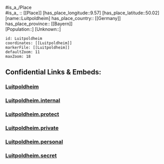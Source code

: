 ﻿---
location: [50.02,9.57] 
mapzoom: [7,12] 
mapmarker: city 
type: City
tags:
- geo/City


SpocWebEntityId: 32141
isDeleted: false
confidential: public

---
#is_a_/Place  
#is_a_ :: [[Place]] 
[has_place_longitude::9.57] 
[has_place_latitude::50.02] 
[name::Luitpoldheim] 
has_place_country:: [[Germany]]  
has_place_province:: [[Bayern]]  
[Population::] 
[Unknown::] 


```leaflet
id: Luitpoldheim
coordinates: [[Luitpoldheim]] 
markerFile: [[Luitpoldheim]] 
defaultZoom: 11 
maxZoom: 18
```


## Confidential Links & Embeds: 

### [Luitpoldheim](/_public/Earth/Continent/Europe/Europe~Central/Germany/Germany~West/Bayern/counties~Bayern/Main-Spessart/cities~Main-Spessart/Lohr~Main/City/Luitpoldheim.md) 

### [Luitpoldheim.internal](/_internal/Earth/Continent/Europe/Europe~Central/Germany/Germany~West/Bayern/counties~Bayern/Main-Spessart/cities~Main-Spessart/Lohr~Main/City/Luitpoldheim.internal.md) 

### [Luitpoldheim.protect](/_protect/Earth/Continent/Europe/Europe~Central/Germany/Germany~West/Bayern/counties~Bayern/Main-Spessart/cities~Main-Spessart/Lohr~Main/City/Luitpoldheim.protect.md) 

### [Luitpoldheim.private](/_private/Earth/Continent/Europe/Europe~Central/Germany/Germany~West/Bayern/counties~Bayern/Main-Spessart/cities~Main-Spessart/Lohr~Main/City/Luitpoldheim.private.md) 

### [Luitpoldheim.personal](/_personal/Earth/Continent/Europe/Europe~Central/Germany/Germany~West/Bayern/counties~Bayern/Main-Spessart/cities~Main-Spessart/Lohr~Main/City/Luitpoldheim.personal.md) 

### [Luitpoldheim.secret](/_secret/Earth/Continent/Europe/Europe~Central/Germany/Germany~West/Bayern/counties~Bayern/Main-Spessart/cities~Main-Spessart/Lohr~Main/City/Luitpoldheim.secret.md) 
